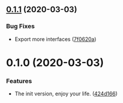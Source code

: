 <a name="0.1.1"></a>
## [0.1.1](https://github.com/sevenryze/logger/compare/0.1.0...0.1.1) (2020-03-03)


### Bug Fixes

* Export more interfaces ([7f0620a](https://github.com/sevenryze/logger/commit/7f0620a))

<a name="0.1.0"></a>
# 0.1.0 (2020-03-03)


### Features

* The init version, enjoy your life. ([424d166](https://github.com/sevenryze/logger/commit/424d166))

